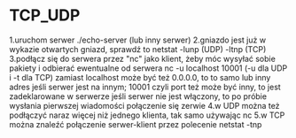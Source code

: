 # TCP_UDP

1.uruchom serwer 
    ./echo-server (lub inny serwer)
2.gniazdo jest już w wykazie otwartych gniazd, sprawdź to
    netstat -lunp (UDP) -ltnp (TCP)
3.podłącz się do serwera przez "nc" jako klient, żeby móc wysyłać sobie pakiety i odbierać ewentualne od serwera
    nc -u localhost 10001 (-u dla UDP i -t dla TCP)
    zamiast localhost może być też 0.0.0.0, to to samo
    lub inny adres jeśli serwer jest na innym; 10001 czyli port
    też może być inny, to jest zadeklarowane w serwerze
    jeśli serwer nie jest włączony, to po próbie wysłania
    pierwszej wiadomości połączenie się zerwie
4.w UDP można też podłączyć naraz więcej niż jednego klienta,
    tak samo używając nc
5.w TCP można znaleźć połączenie serwer-klient przez polecenie
    netstat -tnp
